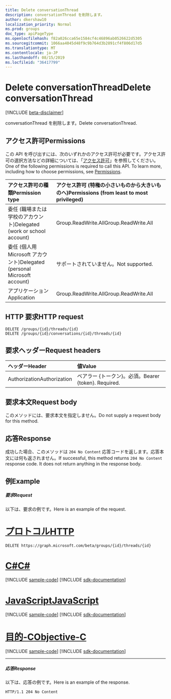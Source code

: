 ```yaml
---
title: Delete conversationThread
description: conversationThread を削除します。
author: dkershaw10
localization_priority: Normal
ms.prod: groups
doc_type: apiPageType
ms.openlocfilehash: f82a026cca65e1584cf4c46896ab0526622d5305
ms.sourcegitcommit: 1066aa4045d48f9c9b764d3b2891cf4f806d17d5
ms.translationtype: MT
ms.contentlocale: ja-JP
ms.lasthandoff: 08/15/2019
ms.locfileid: "36417799"
---
```

# <a name="delete-conversationthread"></a><span data-ttu-id="91783-103">Delete conversationThread</span><span class="sxs-lookup"><span data-stu-id="91783-103">Delete conversationThread</span></span>

[!INCLUDE [beta-disclaimer](../../includes/beta-disclaimer.md)]

<span data-ttu-id="91783-104">conversationThread を削除します。</span><span class="sxs-lookup"><span data-stu-id="91783-104">Delete conversationThread.</span></span>
## <a name="permissions"></a><span data-ttu-id="91783-105">アクセス許可</span><span class="sxs-lookup"><span data-stu-id="91783-105">Permissions</span></span>
<span data-ttu-id="91783-p101">この API を呼び出すには、次のいずれかのアクセス許可が必要です。アクセス許可の選択方法などの詳細については、「[アクセス許可](/graph/permissions-reference)」を参照してください。</span><span class="sxs-lookup"><span data-stu-id="91783-p101">One of the following permissions is required to call this API. To learn more, including how to choose permissions, see [Permissions](/graph/permissions-reference).</span></span>

|<span data-ttu-id="91783-108">アクセス許可の種類</span><span class="sxs-lookup"><span data-stu-id="91783-108">Permission type</span></span>      | <span data-ttu-id="91783-109">アクセス許可 (特権の小さいものから大きいものへ)</span><span class="sxs-lookup"><span data-stu-id="91783-109">Permissions (from least to most privileged)</span></span>              |
|:--------------------|:---------------------------------------------------------|
|<span data-ttu-id="91783-110">委任 (職場または学校のアカウント)</span><span class="sxs-lookup"><span data-stu-id="91783-110">Delegated (work or school account)</span></span> | <span data-ttu-id="91783-111">Group.ReadWrite.All</span><span class="sxs-lookup"><span data-stu-id="91783-111">Group.ReadWrite.All</span></span>    |
|<span data-ttu-id="91783-112">委任 (個人用 Microsoft アカウント)</span><span class="sxs-lookup"><span data-stu-id="91783-112">Delegated (personal Microsoft account)</span></span> | <span data-ttu-id="91783-113">サポートされていません。</span><span class="sxs-lookup"><span data-stu-id="91783-113">Not supported.</span></span>    |
|<span data-ttu-id="91783-114">アプリケーション</span><span class="sxs-lookup"><span data-stu-id="91783-114">Application</span></span> | <span data-ttu-id="91783-115">Group.ReadWrite.All</span><span class="sxs-lookup"><span data-stu-id="91783-115">Group.ReadWrite.All</span></span> |

## <a name="http-request"></a><span data-ttu-id="91783-116">HTTP 要求</span><span class="sxs-lookup"><span data-stu-id="91783-116">HTTP request</span></span>
<!-- { "blockType": "ignored" } -->
```http
DELETE /groups/{id}/threads/{id}
DELETE /groups/{id}/conversations/{id}/threads/{id}

```
## <a name="request-headers"></a><span data-ttu-id="91783-117">要求ヘッダー</span><span class="sxs-lookup"><span data-stu-id="91783-117">Request headers</span></span>
| <span data-ttu-id="91783-118">ヘッダー</span><span class="sxs-lookup"><span data-stu-id="91783-118">Header</span></span>       | <span data-ttu-id="91783-119">値</span><span class="sxs-lookup"><span data-stu-id="91783-119">Value</span></span> |
|:---------------|:--------|
| <span data-ttu-id="91783-120">Authorization</span><span class="sxs-lookup"><span data-stu-id="91783-120">Authorization</span></span>  | <span data-ttu-id="91783-p102">ベアラー {トークン}。必須。</span><span class="sxs-lookup"><span data-stu-id="91783-p102">Bearer {token}. Required.</span></span>  |

## <a name="request-body"></a><span data-ttu-id="91783-123">要求本文</span><span class="sxs-lookup"><span data-stu-id="91783-123">Request body</span></span>
<span data-ttu-id="91783-124">このメソッドには、要求本文を指定しません。</span><span class="sxs-lookup"><span data-stu-id="91783-124">Do not supply a request body for this method.</span></span>

## <a name="response"></a><span data-ttu-id="91783-125">応答</span><span class="sxs-lookup"><span data-stu-id="91783-125">Response</span></span>

<span data-ttu-id="91783-p103">成功した場合、このメソッドは `204 No Content` 応答コードを返します。応答本文には何も返されません。</span><span class="sxs-lookup"><span data-stu-id="91783-p103">If successful, this method returns `204 No Content` response code. It does not return anything in the response body.</span></span>

## <a name="example"></a><span data-ttu-id="91783-128">例</span><span class="sxs-lookup"><span data-stu-id="91783-128">Example</span></span>
##### <a name="request"></a><span data-ttu-id="91783-129">要求</span><span class="sxs-lookup"><span data-stu-id="91783-129">Request</span></span>
<span data-ttu-id="91783-130">以下は、要求の例です。</span><span class="sxs-lookup"><span data-stu-id="91783-130">Here is an example of the request.</span></span>

# <a name="httptabhttp"></a>[<span data-ttu-id="91783-131">プロトコル</span><span class="sxs-lookup"><span data-stu-id="91783-131">HTTP</span></span>](#tab/http)
<!-- {
  "blockType": "request",
  "name": "delete_conversationthread"
}-->
```http
DELETE https://graph.microsoft.com/beta/groups/{id}/threads/{id}
```
# <a name="ctabcsharp"></a>[<span data-ttu-id="91783-132">C#</span><span class="sxs-lookup"><span data-stu-id="91783-132">C#</span></span>](#tab/csharp)
[!INCLUDE [sample-code](../includes/snippets/csharp/delete-conversationthread-csharp-snippets.md)]
[!INCLUDE [sdk-documentation](../includes/snippets/snippets-sdk-documentation-link.md)]

# <a name="javascripttabjavascript"></a>[<span data-ttu-id="91783-133">JavaScript</span><span class="sxs-lookup"><span data-stu-id="91783-133">JavaScript</span></span>](#tab/javascript)
[!INCLUDE [sample-code](../includes/snippets/javascript/delete-conversationthread-javascript-snippets.md)]
[!INCLUDE [sdk-documentation](../includes/snippets/snippets-sdk-documentation-link.md)]

# <a name="objective-ctabobjc"></a>[<span data-ttu-id="91783-134">目的-C</span><span class="sxs-lookup"><span data-stu-id="91783-134">Objective-C</span></span>](#tab/objc)
[!INCLUDE [sample-code](../includes/snippets/objc/delete-conversationthread-objc-snippets.md)]
[!INCLUDE [sdk-documentation](../includes/snippets/snippets-sdk-documentation-link.md)]

---

##### <a name="response"></a><span data-ttu-id="91783-135">応答</span><span class="sxs-lookup"><span data-stu-id="91783-135">Response</span></span>
<span data-ttu-id="91783-136">以下は、応答の例です。</span><span class="sxs-lookup"><span data-stu-id="91783-136">Here is an example of the response.</span></span> 
<!-- {
  "blockType": "response",
  "truncated": true
} -->
```http
HTTP/1.1 204 No Content
```

<!-- uuid: 8fcb5dbc-d5aa-4681-8e31-b001d5168d79
2015-10-25 14:57:30 UTC -->
<!--
{
  "type": "#page.annotation",
  "description": "Delete conversationThread",
  "keywords": "",
  "section": "documentation",
  "tocPath": "",
  "suppressions": [
  ]
}
-->
